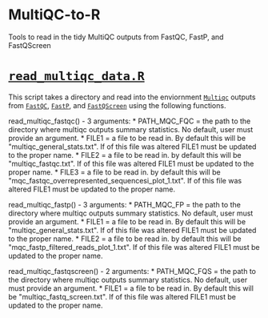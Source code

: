 # MultiQC-to-R
Tools to read in the tidy MultiQC outputs from FastQC, FastP, and FastQScreen

# [`read_multiqc_data.R`](https://github.com/cbirdlab/MultiQC-to-R/blob/main/read_multiqc_data.R)

This script takes a directory and read into the enviornment [`Multiqc`](https://multiqc.info/) outputs from [`FastQC`](https://www.bioinformatics.babraham.ac.uk/projects/fastqc/), [`FastP`](https://github.com/OpenGene/fastp), and [`FastQScreen`](https://www.bioinformatics.babraham.ac.uk/projects/fastq_screen/) using the following functions.

read_multiqc_fastqc() - 3 arguments: 
    * PATH_MQC_FQC = the path to the directory where multiqc outputs summary statistics. No default, user must provide an argument.
    * FILE1 = a file to be read in. By default this will be "multiqc_general_stats.txt". If of this file was altered FILE1 must be updated to the proper name.
    * FILE2 = a file to be read in. by default this will be "multiqc_fastqc.txt". If of this file was altered FILE1 must be updated to the proper name.
    * FILE3 = a file to be read in. by default this will be "mqc_fastqc_overrepresented_sequencesi_plot_1.txt". If of this file was altered FILE1 must be updated to the proper name.
    
read_multiqc_fastp() - 3 arguments: 
    * PATH_MQC_FP = the path to the directory where multiqc outputs summary statistics. No default, user must provide an argument.
    * FILE1 = a file to be read in. By default this will be "multiqc_general_stats.txt". If of this file was altered FILE1 must be updated to the proper name.
    * FILE2 = a file to be read in. by default this will be "mqc_fastp_filtered_reads_plot_1.txt". If of this file was altered FILE1 must be updated to the proper name.

read_multiqc_fastqscreen() - 2 arguments: 
    * PATH_MQC_FQS = the path to the directory where multiqc outputs summary statistics. No default, user must provide an argument.
    * FILE1 = a file to be read in. By default this will be "multiqc_fastq_screen.txt". If of this file was altered FILE1 must be updated to the proper name.
